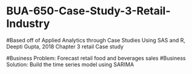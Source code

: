 # BUA-650-Case-Study-3-Retail-Industry

#Based off of Applied Analytics through Case Studies Using SAS and R, Deepti Gupta, 2018 Chapter 3 retail Case study

#Business Problem: Forecast retail food and beverages sales
#Business Solution: Build the time series model using SARIMA

